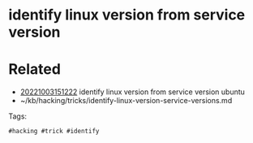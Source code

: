 # identify linux version from service version

# Related

- [20221003151222](/zet/20221003151222/README.md) identify linux version from service version ubuntu
- ~/kb/hacking/tricks/identify-linux-version-service-versions.md

Tags:

    #hacking #trick #identify 
